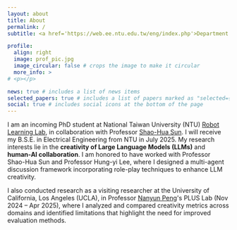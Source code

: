 ```yaml
---
layout: about
title: About
permalink: /
subtitle: <a href='https://web.ee.ntu.edu.tw/eng/index.php'>Department of Electrical Engineering, </a> National Taiwan University

profile:
  align: right
  image: prof_pic.jpg
  image_circular: false # crops the image to make it circular
  more_info: >
# <p></p>

news: true # includes a list of news items
selected_papers: true # includes a list of papers marked as "selected={true}"
social: true # includes social icons at the bottom of the page
---
```


I am an incoming PhD student at National Taiwan University (NTU) [Robot Learning Lab](https://nturll.xyz/about), in collaboration with Professor [Shao-Hua Sun](https://shaohua0116.github.io/). I will receive my B.S.E. in Electrical Engineering from NTU in July 2025. My research interests lie in the **creativity of Large Language Models (LLMs)** and **human-AI collaboration**. I am honored to have worked with Professor Shao-Hua Sun and Professor Hung-yi Lee, where I designed a multi-agent discussion framework incorporating role-play techniques to enhance LLM creativity.

I also conducted research as a visiting researcher at the University of California, Los Angeles (UCLA), in Professor [Nanyun Peng](https://violetpeng.github.io/)'s PLUS Lab (Nov 2024 – Apr 2025), where I analyzed and compared creativity metrics across domains and identified limitations that highlight the need for improved evaluation methods.

<!-- ⮕ Check out my [personal website](https://lichuns-website.webflow.io/) and [porfolio](https://lichuns-website.webflow.io/art-works) to learn more about my interdisciplinary backgrounds! -->



